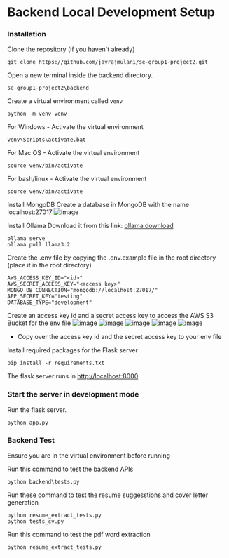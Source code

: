 # Backend Local Development Setup

### Installation

Clone the repository (if you haven't already)

```
git clone https://github.com/jayrajmulani/se-group1-project2.git
```

Open a new terminal inside the backend directory.

`se-group1-project2\backend`

Create a virtual environment called `venv`

```
python -m venv venv
```

For Windows - Activate the virtual environment

```
venv\Scripts\activate.bat
```

For Mac OS - Activate the virtual environment

```
source venv/bin/activate
```

For bash/linux - Activate the virtual environment

```
source venv/bin/activate
```
Install MongoDB
Create a database in MongoDB with the name localhost:27017
![image](https://github.com/user-attachments/assets/b9b004c2-8d59-4d5b-ac44-d2e9dd6c99ba)

Install Ollama
Download it from this link: [ollama download](https://ollama.com/download) 
```
ollama serve
ollama pull llama3.2
```
Create the .env file by copying the .env.example file in the root directory (place it in the root directory)
```
AWS_ACCESS_KEY_ID="<id>"
AWS_SECRET_ACCESS_KEY="<access key>"
MONGO_DB_CONNECTION="mongodb://localhost:27017/"
APP_SECRET_KEY="testing"
DATABASE_TYPE="development"
```
Create an access key id and a secret access key to access the AWS S3 Bucket for the env file
![image](https://github.com/user-attachments/assets/afacf5b3-56cc-4dcf-8e17-ca2244bfedfc)
![image](https://github.com/user-attachments/assets/06afd005-d0eb-4468-8392-9bc721cc6ec4)
![image](https://github.com/user-attachments/assets/a2a45ceb-6217-4abe-8650-d809ec6b046c)
![image](https://github.com/user-attachments/assets/11206c06-8647-4436-84cd-f7b4b43911e3)
![image](https://github.com/user-attachments/assets/abddbf73-9715-4ac5-94f6-e6e405f130c3)
* Copy over the access key id and the secret access key to your env file

Install required packages for the Flask server

```
pip install -r requirements.txt
```

The flask server runs in [http://localhost:8000](http://localhost:8000)

### Start the server in development mode

Run the flask server.

```
python app.py
```

### Backend Test
Ensure you are in the virtual environment before running

Run this command to test the backend APIs

```
python backend\tests.py
```
Run these command to test the resume suggesstions and cover letter generation
```
python resume_extract_tests.py
python tests_cv.py
```

Run this command to test the pdf word extraction
```
python resume_extract_tests.py
```
